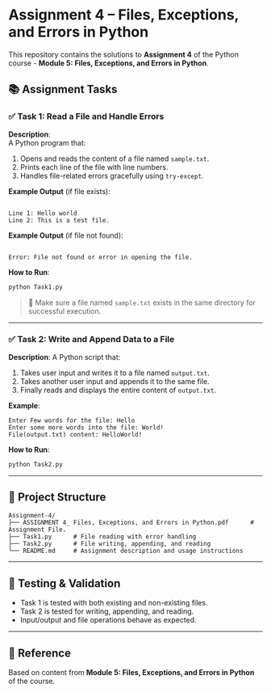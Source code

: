 # Assignment 4 – Files, Exceptions, and Errors in Python

This repository contains the solutions to **Assignment 4** of the Python course - **Module 5: Files, Exceptions, and Errors in Python**.

## 📚 Assignment Tasks

### ✅ Task 1: Read a File and Handle Errors

**Description**:  
A Python program that:
1. Opens and reads the content of a file named `sample.txt`.
2. Prints each line of the file with line numbers.
3. Handles file-related errors gracefully using `try-except`.

**Example Output** (if file exists):
```

Line 1: Hello world
Line 2: This is a test file.

```

**Example Output** (if file not found):
```

Error: File not found or error in opening the file.

````

**How to Run**:
```bash
python Task1.py
````

> 📁 Make sure a file named `sample.txt` exists in the same directory for successful execution.

---

### ✅ Task 2: Write and Append Data to a File

**Description**:
A Python script that:

1. Takes user input and writes it to a file named `output.txt`.
2. Takes another user input and appends it to the same file.
3. Finally reads and displays the entire content of `output.txt`.

**Example**:

```
Enter Few words for the file: Hello
Enter some more words into the file: World!
File(output.txt) content: HelloWorld!
```

**How to Run**:

```bash
python Task2.py
```

---

## 📁 Project Structure

```
Assignment-4/
├── ASSIGNMENT 4_ Files, Exceptions, and Errors in Python.pdf      # Assignment File.
├── Task1.py      # File reading with error handling
├── Task2.py      # File writing, appending, and reading
└── README.md     # Assignment description and usage instructions
```

---

## 🧪 Testing & Validation

* Task 1 is tested with both existing and non-existing files.
* Task 2 is tested for writing, appending, and reading.
* Input/output and file operations behave as expected.

---


## 📘 Reference

Based on content from **Module 5: Files, Exceptions, and Errors in Python** of the course.


